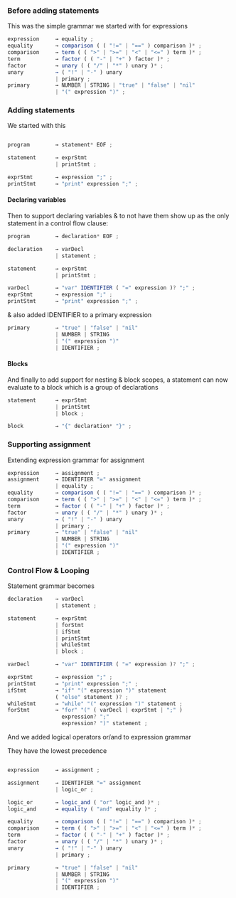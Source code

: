 

### Before adding statements

This was the simple grammar we started with for expressions

```typescript
expression     → equality ;
equality       → comparison ( ( "!=" | "==" ) comparison )* ;
comparison     → term ( ( ">" | ">=" | "<" | "<=" ) term )* ;
term           → factor ( ( "-" | "+" ) factor )* ;
factor         → unary ( ( "/" | "*" ) unary )* ;
unary          → ( "!" | "-" ) unary
               | primary ;
primary        → NUMBER | STRING | "true" | "false" | "nil"
               | "(" expression ")" ;
```

### Adding statements

We started with this

```typescript

program        → statement* EOF ;

statement      → exprStmt
               | printStmt ;

exprStmt       → expression ";" ;
printStmt      → "print" expression ";" ;

```

#### Declaring variables

Then to support declaring variables & to not have them show up as the only statement in a control flow clause:

```typescript
program        → declaration* EOF ;

declaration    → varDecl
               | statement ;

statement      → exprStmt
               | printStmt ;

varDecl        → "var" IDENTIFIER ( "=" expression )? ";" ;
exprStmt       → expression ";" ;
printStmt      → "print" expression ";" ;
```

& also added IDENTIFIER to a primary expression
```typescript
primary        → "true" | "false" | "nil"
               | NUMBER | STRING
               | "(" expression ")"
               | IDENTIFIER ;
```

#### Blocks

And finally to add support for nesting & block scopes, a statement can now evaluate to a block which is a group of declarations

```typescript
statement      → exprStmt
               | printStmt
               | block ;

block          → "{" declaration* "}" ;
```

### Supporting assignment

Extending expression grammar for assignment

```typescript
expression     → assignment ;
assignment     → IDENTIFIER "=" assignment
               | equality ;
equality       → comparison ( ( "!=" | "==" ) comparison )* ;
comparison     → term ( ( ">" | ">=" | "<" | "<=" ) term )* ;
term           → factor ( ( "-" | "+" ) factor )* ;
factor         → unary ( ( "/" | "*" ) unary )* ;
unary          → ( "!" | "-" ) unary
               | primary ;
primary        → "true" | "false" | "nil"
               | NUMBER | STRING
               | "(" expression ")"
               | IDENTIFIER ;
```

### Control Flow & Looping

Statement grammar becomes

```typescript
declaration    → varDecl
               | statement ;

statement      → exprStmt
               | forStmt
               | ifStmt
               | printStmt
               | whileStmt
               | block ;

varDecl        → "var" IDENTIFIER ( "=" expression )? ";" ;

exprStmt       → expression ";" ;
printStmt      → "print" expression ";" ;
ifStmt         → "if" "(" expression ")" statement
               ( "else" statement )? ;
whileStmt      → "while" "(" expression ")" statement ;
forStmt        → "for" "(" ( varDecl | exprStmt | ";" )
                 expression? ";"
                 expression? ")" statement ;

```

And we added logical operators or/and to expression grammar

They have the lowest precedence

```typescript

expression     → assignment ;

assignment     → IDENTIFIER "=" assignment
               | logic_or ;

logic_or       → logic_and ( "or" logic_and )* ;
logic_and      → equality ( "and" equality )* ;

equality       → comparison ( ( "!=" | "==" ) comparison )* ;
comparison     → term ( ( ">" | ">=" | "<" | "<=" ) term )* ;
term           → factor ( ( "-" | "+" ) factor )* ;
factor         → unary ( ( "/" | "*" ) unary )* ;
unary          → ( "!" | "-" ) unary
               | primary ;

primary        → "true" | "false" | "nil"
               | NUMBER | STRING
               | "(" expression ")"
               | IDENTIFIER ;
```